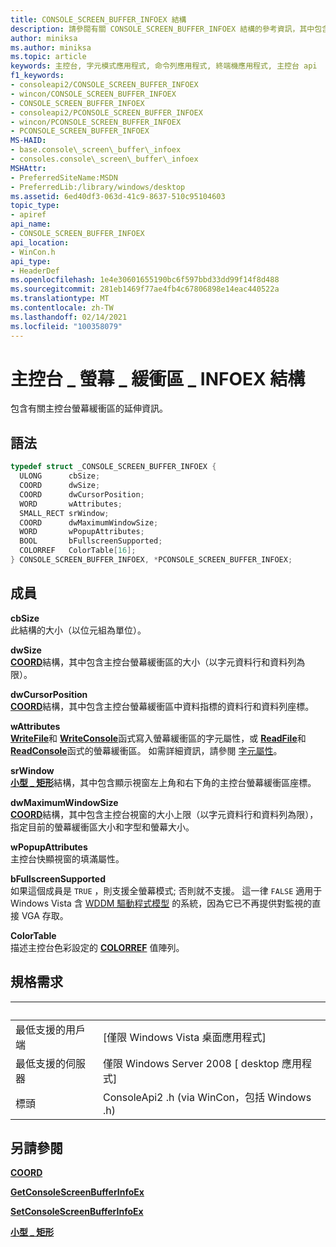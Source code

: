 ```yaml
---
title: CONSOLE_SCREEN_BUFFER_INFOEX 結構
description: 請參閱有關 CONSOLE_SCREEN_BUFFER_INFOEX 結構的參考資訊，其中包含主控台螢幕緩衝區的延伸資訊。
author: miniksa
ms.author: miniksa
ms.topic: article
keywords: 主控台, 字元模式應用程式, 命令列應用程式, 終端機應用程式, 主控台 api
f1_keywords:
- consoleapi2/CONSOLE_SCREEN_BUFFER_INFOEX
- wincon/CONSOLE_SCREEN_BUFFER_INFOEX
- CONSOLE_SCREEN_BUFFER_INFOEX
- consoleapi2/PCONSOLE_SCREEN_BUFFER_INFOEX
- wincon/PCONSOLE_SCREEN_BUFFER_INFOEX
- PCONSOLE_SCREEN_BUFFER_INFOEX
MS-HAID:
- base.console\_screen\_buffer\_infoex
- consoles.console\_screen\_buffer\_infoex
MSHAttr:
- PreferredSiteName:MSDN
- PreferredLib:/library/windows/desktop
ms.assetid: 6ed40df3-063d-41c9-8637-510c95104603
topic_type:
- apiref
api_name:
- CONSOLE_SCREEN_BUFFER_INFOEX
api_location:
- WinCon.h
api_type:
- HeaderDef
ms.openlocfilehash: 1e4e30601655190bc6f597bbd33dd99f14f8d488
ms.sourcegitcommit: 281eb1469f77ae4fb4c67806898e14eac440522a
ms.translationtype: MT
ms.contentlocale: zh-TW
ms.lasthandoff: 02/14/2021
ms.locfileid: "100358079"
---
```

# <a name="console_screen_buffer_infoex-structure"></a>主控台 \_ 螢幕 \_ 緩衝區 \_ INFOEX 結構

包含有關主控台螢幕緩衝區的延伸資訊。

## <a name="syntax"></a>語法

```C
typedef struct _CONSOLE_SCREEN_BUFFER_INFOEX {
  ULONG      cbSize;
  COORD      dwSize;
  COORD      dwCursorPosition;
  WORD       wAttributes;
  SMALL_RECT srWindow;
  COORD      dwMaximumWindowSize;
  WORD       wPopupAttributes;
  BOOL       bFullscreenSupported;
  COLORREF   ColorTable[16];
} CONSOLE_SCREEN_BUFFER_INFOEX, *PCONSOLE_SCREEN_BUFFER_INFOEX;
```

## <a name="members"></a>成員

**cbSize**  
此結構的大小（以位元組為單位）。

**dwSize**  
[**COORD**](coord-str.md)結構，其中包含主控台螢幕緩衝區的大小（以字元資料行和資料列為限）。

**dwCursorPosition**  
[**COORD**](coord-str.md)結構，其中包含主控台螢幕緩衝區中資料指標的資料行和資料列座標。

**wAttributes**  
[**WriteFile**](/windows/win32/api/fileapi/nf-fileapi-writefile)和 [**WriteConsole**](writeconsole.md)函式寫入螢幕緩衝區的字元屬性，或 [**ReadFile**](/windows/win32/api/fileapi/nf-fileapi-readfile)和 [**ReadConsole**](readconsole.md)函式的螢幕緩衝區。 如需詳細資訊，請參閱 [字元屬性](console-screen-buffers.md#character-attributes)。

**srWindow**  
[**小型 \_ 矩形**](small-rect-str.md)結構，其中包含顯示視窗左上角和右下角的主控台螢幕緩衝區座標。

**dwMaximumWindowSize**  
[**COORD**](coord-str.md)結構，其中包含主控台視窗的大小上限（以字元資料行和資料列為限），指定目前的螢幕緩衝區大小和字型和螢幕大小。

**wPopupAttributes**  
主控台快顯視窗的填滿屬性。

**bFullscreenSupported**  
如果這個成員是 `TRUE` ，則支援全螢幕模式; 否則就不支援。 這一律 `FALSE` 適用于 Windows Vista 含 [WDDM 驅動程式模型](/windows-hardware/drivers/display/introduction-to-the-windows-vista-and-later-display-driver-model) 的系統，因為它已不再提供對監視的直接 VGA 存取。

**ColorTable**  
描述主控台色彩設定的 [**COLORREF**](/windows/win32/gdi/colorref) 值陣列。

## <a name="requirements"></a>規格需求

| &nbsp; | &nbsp; |
|-|-|
| 最低支援的用戶端 | \[僅限 Windows Vista 桌面應用程式\] |
| 最低支援的伺服器 | 僅限 Windows Server 2008 \[ desktop 應用程式\] |
| 標頭 | ConsoleApi2 .h (via WinCon，包括 Windows .h)  |

## <a name="see-also"></a>另請參閱

[**COORD**](coord-str.md)

[**GetConsoleScreenBufferInfoEx**](getconsolescreenbufferinfoex.md)

[**SetConsoleScreenBufferInfoEx**](setconsolescreenbufferinfoex.md)

[**小型 \_ 矩形**](small-rect-str.md)